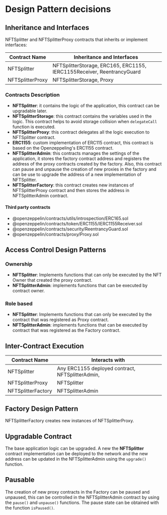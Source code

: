 # Design Pattern decisions
## Inheritance and Interfaces

NFTSplitter and NFTSplitterProxy contracts that inherits or implement interfaces:

| Contract Name | Inheritance and Interfaces |
| -------- | -------- | 
| NFTSplitter     | NFTSplitterStorage,     ERC165,    ERC1155,     IERC1155Receiver,     ReentrancyGuard   | 
| NFTSplitterProxy | NFTSplitterStorage, Proxy | 

### Contracts Description
* **NFTSplitter**: it contains the logic of the application, this contract can be upgradable later.
* **NFTSplitterStorage**: this contract contains the variables used in the logic. This contract helps to avoid storage collision when `delegateCall`  function is executed.
* **NFTSplitterProxy**: this contract delegates all the logic execution to NFTSplitter contract.
* **ERC1155**: custom implementation of ERC115 contract, this contract is based on the Openzeppeling's ERC1155 contract.
* **NFTSplitterAdmin**: this contracts manages the settings of the application, it stores the factory contract address and registers the address of the proxy contracts created by the factory. Also, this contract can pause and unpause the creation of new proxies in the factory and can be use to upgrade the address of a new implementation of NFTSplitter.
*  **NFTSplitterFactory**: this contract creates new instances of NFTSplitterProxy contract and then stores the address in NFTSplitterAdmin contract.

#### Third party contracts

* @openzeppelin/contracts/utils/introspection/ERC165.sol
* @openzeppelin/contracts/token/ERC1155/IERC1155Receiver.sol
* @openzeppelin/contracts/security/ReentrancyGuard.sol
* @openzeppelin/contracts/proxy/Proxy.sol

## Access Control Design Patterns
###  Ownership
* **NFTSplitter**: Implements functions that can only be executed by the NFT Owner that created the proxy contract.
* **NFTSplitterAdmin**: implements functions that can be executed by contract owner.

###  Role based
* **NFTSplitter**: Implements functions that can only be executed by the contract that was registered as Proxy contract.
* **NFTSplitterAdmin**: implements functions that can be executed by contract that was registered as the Factory contract.


## Inter-Contract Execution

| Contract Name | Interacts with |
| -------- | -------- | 
| NFTSplitter     |  Any ERC1155 deployed contract,  NFTSplitterAdmin,  | 
| NFTSplitterProxy | NFTSplitter | 
| NFTSplitterFactory | NFTSplitterAdmin |


## Factory Design Pattern
NFTSplitterFactory creates new instances of NFTSplitterProxy.


## Upgradable Contract
The base application logic can be upgraded. A new the **NFTSplitter** contract implementation can be deployed to the network and the new address can be updated in the NFTSplitterAdmin using the `upgrade()` function.

## Pausable
The creation of new proxy contracts in the Factory can be paused and unpaused, this can be controlled in the NFTSplitterAdmin contract by using the `pause()` and `unpause()` functions. 
The pause state can be obtained with the function `isPaused()`.  
